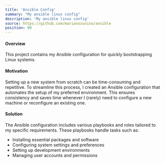 ```yaml
---
title: 'Ansible Config'
summary: "My ansible linux config"
description: 'My ansible linux config'
source: https://github.com/marianozunino/ansible
position: 99
---
```

#### Overview

This project contains my Ansible configuration for quickly bootstrapping Linux systems.

#### Motivation

Setting up a new system from scratch can be time-consuming and repetitive.
To streamline this process, I created an Ansible configuration that automates
the setup of my preferred environment. This ensures consistency and saves time
whenever I (rarely) need to configure a new machine or reconfigure an existing one.

#### Solution

The Ansible configuration includes various playbooks and roles tailored to my specific requirements.
These playbooks handle tasks such as:

- Installing essential packages and software
- Configuring system settings and preferences
- Setting up development environments
- Managing user accounts and permissions
